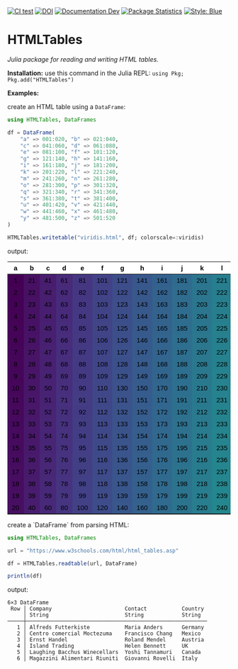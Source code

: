 <div>
<a href="https://github.com/cecoeco/HTMLTables.jl/actions/workflows/CI.yml"><img alt="CI test" src="https://github.com/cecoeco/HTMLTables.jl/actions/workflows/CI.yml/badge.svg"></a>
<a href="https://zenodo.org/doi/10.5281/zenodo.11253769"><img src="https://zenodo.org/badge/779591300.svg" alt="DOI"></a>
<a href="https://cecoeco.github.io/HTMLTables.jl/dev/"><img src="https://img.shields.io/badge/docs-dev-blue.svg" alt="Documentation Dev"></a>
<a href="https://juliapkgstats.com/pkg/HTMLTables"><img src="https://img.shields.io/badge/dynamic/json?url=http%3A%2F%2Fjuliapkgstats.com%2Fapi%2Fv1%2Ftotal_downloads%2FHTMLTables&query=total_requests&label=Downloads" alt="Package Statistics"></a>
<a href="https://github.com/JuliaDiff/BlueStyle"><img alt="Style: Blue" src="https://img.shields.io/badge/code%20style-blue-4495d1.svg"></a>

</div>

# HTMLTables

<i>Julia package for reading and writing HTML tables.</i>

**Installation:** use this command in the Julia REPL: `using Pkg; Pkg.add("HTMLTables")`

**Examples:**

create an HTML table using a `DataFrame`:

```julia
using HTMLTables, DataFrames

df = DataFrame(
    "a" => 001:020, "b" => 021:040,
    "c" => 041:060, "d" => 061:080,
    "e" => 081:100, "f" => 101:120,
    "g" => 121:140, "h" => 141:160,
    "i" => 161:180, "j" => 181:200,
    "k" => 201:220, "l" => 221:240,
    "m" => 241:260, "n" => 261:280,
    "o" => 281:300, "p" => 301:320,
    "q" => 321:340, "r" => 341:360,
    "s" => 361:380, "t" => 381:400,
    "u" => 401:420, "v" => 421:440,
    "w" => 441:460, "x" => 461:480,
    "y" => 481:500, "z" => 501:520
)

HTMLTables.writetable("viridis.html", df; colorscale=:viridis)
```

output:

<table style="font-family: Helvetica; font-size: 15px; color: black; border: 0; border-spacing: 0; border-collapse: collapse; border-top: 1px solid black; border-bottom: 1px solid black; cursor: default; background-color: white;">
                <thead style="font-weight: bold; border-bottom: 1px solid black;">
                    <tr>
                        <td style="padding: 5px 10px; text-align: center;">a</td>
                        <td style="padding: 5px 10px; text-align: center;">b</td>
                        <td style="padding: 5px 10px; text-align: center;">c</td>
                        <td style="padding: 5px 10px; text-align: center;">d</td>
                        <td style="padding: 5px 10px; text-align: center;">e</td>
                        <td style="padding: 5px 10px; text-align: center;">f</td>
                        <td style="padding: 5px 10px; text-align: center;">g</td>
                        <td style="padding: 5px 10px; text-align: center;">h</td>
                        <td style="padding: 5px 10px; text-align: center;">i</td>
                        <td style="padding: 5px 10px; text-align: center;">j</td>
                        <td style="padding: 5px 10px; text-align: center;">k</td>
                        <td style="padding: 5px 10px; text-align: center;">l</td>
                        <td style="padding: 5px 10px; text-align: center;">m</td>
                        <td style="padding: 5px 10px; text-align: center;">n</td>
                        <td style="padding: 5px 10px; text-align: center;">o</td>
                        <td style="padding: 5px 10px; text-align: center;">p</td>
                        <td style="padding: 5px 10px; text-align: center;">q</td>
                        <td style="padding: 5px 10px; text-align: center;">r</td>
                        <td style="padding: 5px 10px; text-align: center;">s</td>
                        <td style="padding: 5px 10px; text-align: center;">t</td>
                        <td style="padding: 5px 10px; text-align: center;">u</td>
                        <td style="padding: 5px 10px; text-align: center;">v</td>
                        <td style="padding: 5px 10px; text-align: center;">w</td>
                        <td style="padding: 5px 10px; text-align: center;">x</td>
                        <td style="padding: 5px 10px; text-align: center;">y</td>
                        <td style="padding: 5px 10px; text-align: center;">z</td>
                    </tr>
                </thead>
                <tbody>
                    <tr>
                        <td title="1" style="padding: 5px 10px; text-align: center; background-color: rgb(68.08602,1.24287,84.000825);">1</td>
                        <td title="21"
                            style="padding: 5px 10px; text-align: center; background-color: rgb(71.0541182947977,15.58957239884393,98.3421296531792);">
                            21</td>
                        <td title="41"
                            style="padding: 5px 10px; text-align: center; background-color: rgb(72.20586043352601,29.04497167630058,110.80595332369943);">
                            41</td>
                        <td title="61"
                            style="padding: 5px 10px; text-align: center; background-color: rgb(71.54634494219653,41.59876760115607,121.02955040462427);">
                            61</td>
                        <td title="81"
                            style="padding: 5px 10px; text-align: center; background-color: rgb(69.21981632947977,53.744591531791905,128.83519179190753);">
                            81</td>
                        <td title="101"
                            style="padding: 5px 10px; text-align: center; background-color: rgb(65.56025679190752,65.46818263005781,134.332859132948);">
                            101</td>
                        <td title="121"
                            style="padding: 5px 10px; text-align: center; background-color: rgb(61.052741184971104,76.6729356936416,137.9035091618497);">
                            121</td>
                        <td title="141"
                            style="padding: 5px 10px; text-align: center; background-color: rgb(56.21990158959538,87.31717222543352,140.0642656647399);">
                            141</td>
                        <td title="161"
                            style="padding: 5px 10px; text-align: center; background-color: rgb(51.496078179190754,97.44536393063584,141.30852858381505);">
                            161</td>
                        <td title="181"
                            style="padding: 5px 10px; text-align: center; background-color: rgb(47.13104566473988,107.16249416184972,141.99341141618498);">
                            181</td>
                        <td title="201"
                            style="padding: 5px 10px; text-align: center; background-color: rgb(43.156668728323694,116.59944572254335,142.30117578034682);">
                            201</td>
                        <td title="221"
                            style="padding: 5px 10px; text-align: center; background-color: rgb(39.44360488439307,125.88176852601156,142.24646427745665);">
                            221</td>
                        <td title="241"
                            style="padding: 5px 10px; text-align: center; background-color: rgb(35.86554953757225,135.1077407514451,141.69989609826587);">
                            241</td>
                        <td title="261"
                            style="padding: 5px 10px; text-align: center; background-color: rgb(32.60513722543353,144.3330673699422,140.43542774566473);">
                            261</td>
                        <td title="281"
                            style="padding: 5px 10px; text-align: center; background-color: rgb(30.571802601156072,153.56366939306358,138.1802549132948);">
                            281</td>
                        <td title="301"
                            style="padding: 5px 10px; text-align: center; background-color: rgb(31.61409815028902,162.7577223988439,134.66217468208092);">
                            301</td>
                        <td title="321"
                            style="padding: 5px 10px; text-align: center; background-color: rgb(37.59011895953757,171.83360575144508,129.643761416185);">
                            321</td>
                        <td title="341"
                            style="padding: 5px 10px; text-align: center; background-color: rgb(48.80066037572252,180.67924326589596,122.94178656069366);">
                            341</td>
                        <td title="361"
                            style="padding: 5px 10px; text-align: center; background-color: rgb(64.2778617919075,189.16162664739883,114.42818705202313);">
                            361</td>
                        <td title="381"
                            style="padding: 5px 10px; text-align: center; background-color: rgb(82.9875699710983,197.1344183236994,104.03238242774565);">
                            381</td>
                        <td title="401"
                            style="padding: 5px 10px; text-align: center; background-color: rgb(104.22878401734103,204.44521378612717,91.7343485549133);">
                            401</td>
                        <td title="421"
                            style="padding: 5px 10px; text-align: center; background-color: rgb(127.51926060693646,210.94612335260118,77.57644049132946);">
                            421</td>
                        <td title="441"
                            style="padding: 5px 10px; text-align: center; background-color: rgb(152.42033783236994,216.51792494219652,61.73678679190752);">
                            441</td>
                        <td title="461"
                            style="padding: 5px 10px; text-align: center; background-color: rgb(178.38172864161845,221.11965199421965,44.85281228323703);">
                            461</td>
                        <td title="481"
                            style="padding: 5px 10px; text-align: center; background-color: rgb(204.63627658959533,224.86527034682084,29.524084248554917);">
                            481</td>
                        <td title="501"
                            style="padding: 5px 10px; text-align: center; background-color: rgb(230.2551611271676,228.0821012427746,24.86884552023122);">
                            501</td>
                    </tr>
                    <tr>
                        <td title="2"
                            style="padding: 5px 10px; text-align: center; background-color: rgb(68.27470526011562,1.8356123410404626,84.75406257225433);">
                            2</td>
                        <td title="22"
                            style="padding: 5px 10px; text-align: center; background-color: rgb(71.15453375722544,16.308340751445083,99.01265436416185);">
                            22</td>
                        <td title="42"
                            style="padding: 5px 10px; text-align: center; background-color: rgb(72.21641419075144,29.686222976878614,111.3740063583815);">
                            42</td>
                        <td title="62"
                            style="padding: 5px 10px; text-align: center; background-color: rgb(71.46954277456648,42.215440144508676,121.48046557803468);">
                            62</td>
                        <td title="82"
                            style="padding: 5px 10px; text-align: center; background-color: rgb(69.06533497109827,54.34171898843931,129.16319843930634);">
                            82</td>
                        <td title="102"
                            style="padding: 5px 10px; text-align: center; background-color: rgb(65.3501471098266,66.04112930635839,134.55198962427744);">
                            102</td>
                        <td title="122"
                            style="padding: 5px 10px; text-align: center; background-color: rgb(60.81421005780347,77.21780436416185,138.03904387283237);">
                            122</td>
                        <td title="142"
                            style="padding: 5px 10px; text-align: center; background-color: rgb(55.97819696531793,87.83513471098266,140.1445346531792);">
                            142</td>
                        <td title="162"
                            style="padding: 5px 10px; text-align: center; background-color: rgb(51.267948988439315,97.94030566473988,141.35420306358378);">
                            162</td>
                        <td title="182"
                            style="padding: 5px 10px; text-align: center; background-color: rgb(46.923316473988436,107.6402211849711,142.0173416184971);">
                            182</td>
                        <td title="202"
                            style="padding: 5px 10px; text-align: center; background-color: rgb(42.96622942196532,117.06627260115607,142.30769080924856);">
                            202</td>
                        <td title="222"
                            style="padding: 5px 10px; text-align: center; background-color: rgb(39.261810520231215,126.34370913294798,142.23193075144508);">
                            222</td>
                        <td title="242"
                            style="padding: 5px 10px; text-align: center; background-color: rgb(35.69131673410404,135.568783699422,141.65526520231214);">
                            242</td>
                        <td title="262"
                            style="padding: 5px 10px; text-align: center; background-color: rgb(32.462456618497114,144.7946321098266,140.34857002890175);">
                            262</td>
                        <td title="282"
                            style="padding: 5px 10px; text-align: center; background-color: rgb(30.529525664739882,154.0248258381503,138.03783520231215);">
                            282</td>
                        <td title="302"
                            style="padding: 5px 10px; text-align: center; background-color: rgb(31.781484277456638,163.21527789017338,134.44980979768786);">
                            302</td>
                        <td title="322"
                            style="padding: 5px 10px; text-align: center; background-color: rgb(38.03263976878612,172.28226572254334,129.34970809248554);">
                            322</td>
                        <td title="342"
                            style="padding: 5px 10px; text-align: center; background-color: rgb(49.48736947976879,181.1128685549133,122.55802630057804);">
                            342</td>
                        <td title="362"
                            style="padding: 5px 10px; text-align: center; background-color: rgb(65.14562973988437,189.5733189884393,113.95234231213874);">
                            362</td>
                        <td title="382"
                            style="padding: 5px 10px; text-align: center; background-color: rgb(83.99336514450867,197.51715121387284,103.46311924855492);">
                            382</td>
                        <td title="402"
                            style="padding: 5px 10px; text-align: center; background-color: rgb(105.34584910404627,204.7915686416185,91.071998583815);">
                            402</td>
                        <td title="422"
                            style="padding: 5px 10px; text-align: center; background-color: rgb(128.72905135838147,211.24806988439303,76.82282705202316);">
                            422</td>
                        <td title="442"
                            style="padding: 5px 10px; text-align: center; background-color: rgb(153.69903754335255,216.77050760115608,60.907749364161866);">
                            442</td>
                        <td title="462"
                            style="padding: 5px 10px; text-align: center; background-color: rgb(179.69513341040462,221.3243742485549,44.011621820809246);">
                            462</td>
                        <td title="482"
                            style="padding: 5px 10px; text-align: center; background-color: rgb(205.93968624277454,225.0349013583815,28.92808291907516);">
                            482</td>
                        <td title="502"
                            style="padding: 5px 10px; text-align: center; background-color: rgb(231.50453583815028,228.23721494219652,25.125030606936416);">
                            502</td>
                    </tr>
                    <tr>
                        <td title="3"
                            style="padding: 5px 10px; text-align: center; background-color: rgb(68.46339052023123,2.428354682080925,85.50730014450866);">
                            3</td>
                        <td title="23"
                            style="padding: 5px 10px; text-align: center; background-color: rgb(71.25163274566474,17.021360549132947,99.6798183815029);">
                            23</td>
                        <td title="43"
                            style="padding: 5px 10px; text-align: center; background-color: rgb(72.22042343930636,30.324821098265897,111.93392297687862);">
                            43</td>
                        <td title="63"
                            style="padding: 5px 10px; text-align: center; background-color: rgb(71.3847221098266,42.83022598265896,121.91958884393064);">
                            63</td>
                        <td title="83"
                            style="padding: 5px 10px; text-align: center; background-color: rgb(68.90687384393064,54.93759355491329,129.48435104046243);">
                            83</td>
                        <td title="103"
                            style="padding: 5px 10px; text-align: center; background-color: rgb(65.13906459537573,66.61342742774568,134.76882069364163);">
                            103</td>
                        <td title="123"
                            style="padding: 5px 10px; text-align: center; background-color: rgb(60.57553447976879,77.76243572254333,138.17398014450868);">
                            123</td>
                        <td title="143"
                            style="padding: 5px 10px; text-align: center; background-color: rgb(55.73676502890173,88.35195190751446,140.22284028901737);">
                            143</td>
                        <td title="163"
                            style="padding: 5px 10px; text-align: center; background-color: rgb(51.041301156069366,98.43356852601157,141.39780364161848);">
                            163</td>
                        <td title="183"
                            style="padding: 5px 10px; text-align: center; background-color: rgb(46.7173089017341,108.11665699421965,142.0396578034682);">
                            183</td>
                        <td title="203"
                            style="padding: 5px 10px; text-align: center; background-color: rgb(42.77648731213872,117.53271919075144,142.31325511560692);">
                            203</td>
                        <td title="223"
                            style="padding: 5px 10px; text-align: center; background-color: rgb(39.08011196531792,126.80561141618497,142.2169948265896);">
                            223</td>
                        <td title="243"
                            style="padding: 5px 10px; text-align: center; background-color: rgb(35.51729028901734,136.029847283237,141.610035867052);">
                            243</td>
                        <td title="263"
                            style="padding: 5px 10px; text-align: center; background-color: rgb(32.322759364161854,145.256196849711,140.25898838150292);">
                            263</td>
                        <td title="283"
                            style="padding: 5px 10px; text-align: center; background-color: rgb(30.501210346820805,154.48576413294796,137.88974358381503);">
                            283</td>
                        <td title="303"
                            style="padding: 5px 10px; text-align: center; background-color: rgb(31.969299884393063,163.67224968208092,134.23141335260115);">
                            303</td>
                        <td title="323"
                            style="padding: 5px 10px; text-align: center; background-color: rgb(38.48651618497109,172.73044812138724,129.05194031791908);">
                            323</td>
                        <td title="343"
                            style="padding: 5px 10px; text-align: center; background-color: rgb(50.17555552023121,181.54635234104046,122.17361158959538);">
                            343</td>
                        <td title="363"
                            style="padding: 5px 10px; text-align: center; background-color: rgb(66.01739072254337,189.98439225433526,113.47411413294796);">
                            363</td>
                        <td title="383"
                            style="padding: 5px 10px; text-align: center; background-color: rgb(85.00682800578033,197.8977792485549,102.8879173699422);">
                            383</td>
                        <td title="403"
                            style="padding: 5px 10px; text-align: center; background-color: rgb(106.47282381502886,205.13398352601152,90.40057473988442);">
                            403</td>
                        <td title="423"
                            style="padding: 5px 10px; text-align: center; background-color: rgb(129.9444948554913,211.54671173410406,76.06329997109827);">
                            423</td>
                        <td title="443"
                            style="padding: 5px 10px; text-align: center; background-color: rgb(154.97953257225427,217.021380433526,60.07687387283241);">
                            443</td>
                        <td title="463"
                            style="padding: 5px 10px; text-align: center; background-color: rgb(181.00853817919077,221.52909650289018,43.170431358381514);">
                            463</td>
                        <td title="483"
                            style="padding: 5px 10px; text-align: center; background-color: rgb(207.24194028901738,225.20366566473987,28.349498236994208);">
                            483</td>
                        <td title="503"
                            style="padding: 5px 10px; text-align: center; background-color: rgb(232.74878106936413,228.39207216763003,25.44977973988439);">
                            503</td>
                    </tr>
                    <tr>
                        <td title="4"
                            style="padding: 5px 10px; text-align: center; background-color: rgb(68.64337335260116,3.0560276011560696,86.25328569364162);">
                            4</td>
                        <td title="24"
                            style="padding: 5px 10px; text-align: center; background-color: rgb(71.3430598265896,17.725949132947974,100.34092725433526);">
                            24</td>
                        <td title="44"
                            style="padding: 5px 10px; text-align: center; background-color: rgb(72.22203303468208,30.962576098265895,112.4908238150289);">
                            44</td>
                        <td title="64"
                            style="padding: 5px 10px; text-align: center; background-color: rgb(71.29940028901734,43.444893901734105,122.35797511560692);">
                            64</td>
                        <td title="84"
                            style="padding: 5px 10px; text-align: center; background-color: rgb(68.74562687861271,55.532591098265904,129.80070580924854);">
                            84</td>
                        <td title="104"
                            style="padding: 5px 10px; text-align: center; background-color: rgb(64.92482037572256,67.18361774566473,134.97817864161848);">
                            104</td>
                        <td title="124"
                            style="padding: 5px 10px; text-align: center; background-color: rgb(60.335753410404635,78.30463499999999,138.3029467630058);">
                            124</td>
                        <td title="144"
                            style="padding: 5px 10px; text-align: center; background-color: rgb(55.495797398843926,88.86730985549133,140.29875806358382);">
                            144</td>
                        <td title="164"
                            style="padding: 5px 10px; text-align: center; background-color: rgb(50.81498497109827,98.92647763005779,141.44093991329478);">
                            164</td>
                        <td title="184"
                            style="padding: 5px 10px; text-align: center; background-color: rgb(46.51158433526012,108.59288054913293,142.06170867052023);">
                            184</td>
                        <td title="204"
                            style="padding: 5px 10px; text-align: center; background-color: rgb(42.58742618497109,117.99879433526013,142.31789080924855);">
                            204</td>
                        <td title="224"
                            style="padding: 5px 10px; text-align: center; background-color: rgb(38.898944046242775,127.2673014450867,142.19983023121387);">
                            224</td>
                        <td title="244"
                            style="padding: 5px 10px; text-align: center; background-color: rgb(35.344466618497115,136.490910867052,141.56169936416185);">
                            244</td>
                        <td title="264"
                            style="padding: 5px 10px; text-align: center; background-color: rgb(32.186198757225434,145.71781760115604,140.1671662716763);">
                            264</td>
                        <td title="284"
                            style="padding: 5px 10px; text-align: center; background-color: rgb(30.474510520231213,154.9466788439306,137.74101520231213);">
                            284</td>
                        <td title="304"
                            style="padding: 5px 10px; text-align: center; background-color: rgb(32.16299670520231,164.12905343930638,134.01128054913292);">
                            304</td>
                        <td title="324"
                            style="padding: 5px 10px; text-align: center; background-color: rgb(38.95584884393064,173.1779804913295,128.74911676300576);">
                            324</td>
                        <td title="344"
                            style="padding: 5px 10px; text-align: center; background-color: rgb(50.883187890173446,181.97797300578037,121.78057994219652);">
                            344</td>
                        <td title="364"
                            style="padding: 5px 10px; text-align: center; background-color: rgb(66.90048078034683,190.39348742774567,112.9889626300578);">
                            364</td>
                        <td title="384"
                            style="padding: 5px 10px; text-align: center; background-color: rgb(86.02486023121385,198.2771735549133,102.30919708092486);">
                            384</td>
                        <td title="404"
                            style="padding: 5px 10px; text-align: center; background-color: rgb(107.59991644508672,205.47634829479767,89.7290403468208);">
                            404</td>
                        <td title="424"
                            style="padding: 5px 10px; text-align: center; background-color: rgb(131.16242939306355,211.84389728323697,75.30116687861275);">
                            424</td>
                        <td title="444"
                            style="padding: 5px 10px; text-align: center; background-color: rgb(156.2634944219653,217.2689515317919,59.24244901734103);">
                            444</td>
                        <td title="464"
                            style="padding: 5px 10px; text-align: center; background-color: rgb(182.32318109826596,221.72948523121389,42.33666979768783);">
                            464</td>
                        <td title="484"
                            style="padding: 5px 10px; text-align: center; background-color: rgb(208.54180647398843,225.3708380635838,27.809756098265893);">
                            484</td>
                        <td title="504"
                            style="padding: 5px 10px; text-align: center; background-color: rgb(233.99065612716765,228.54703552023122,25.80148517341042);">
                            504</td>
                    </tr>
                    <tr>
                        <td title="5"
                            style="padding: 5px 10px; text-align: center; background-color: rgb(68.82303780346821,3.684978468208093,86.99900592485548);">
                            5</td>
                        <td title="25"
                            style="padding: 5px 10px; text-align: center; background-color: rgb(71.43088742774566,18.425187138728322,100.99819343930636);">
                            25</td>
                        <td title="45"
                            style="padding: 5px 10px; text-align: center; background-color: rgb(72.21677089595376,31.59791670520231,113.0390885549133);">
                            45</td>
                        <td title="65"
                            style="padding: 5px 10px; text-align: center; background-color: rgb(71.20647416184971,44.05785936416186,122.78512517341042);">
                            65</td>
                        <td title="85"
                            style="padding: 5px 10px; text-align: center; background-color: rgb(68.58070820809247,56.126341647398846,130.11054849710982);">
                            85</td>
                        <td title="105"
                            style="padding: 5px 10px; text-align: center; background-color: rgb(64.70979936416185,67.75325679190752,135.18565725433527);">
                            105</td>
                        <td title="125"
                            style="padding: 5px 10px; text-align: center; background-color: rgb(60.09582494219653,78.84651,138.43111742774568);">
                            125</td>
                        <td title="145"
                            style="padding: 5px 10px; text-align: center; background-color: rgb(55.25524248554915,89.38137069364161,140.37255329479768);">
                            145</td>
                        <td title="165"
                            style="padding: 5px 10px; text-align: center; background-color: rgb(50.590216473988434,99.41773586705202,141.48190942196533);">
                            165</td>
                        <td title="185"
                            style="padding: 5px 10px; text-align: center; background-color: rgb(46.307407456647404,109.06807231213874,142.08231502890172);">
                            185</td>
                        <td title="205"
                            style="padding: 5px 10px; text-align: center; background-color: rgb(42.39889569364161,118.46457468208092,142.32164210982663);">
                            205</td>
                        <td title="225"
                            style="padding: 5px 10px; text-align: center; background-color: rgb(38.7178350867052,127.72897673410404,142.18237083815032);">
                            225</td>
                        <td title="245"
                            style="padding: 5px 10px; text-align: center; background-color: rgb(35.1719436416185,136.95197445086706,141.51258606936418);">
                            245</td>
                        <td title="265"
                            style="padding: 5px 10px; text-align: center; background-color: rgb(32.05351768786127,146.1795076300578,140.0725730635838);">
                            265</td>
                        <td title="285"
                            style="padding: 5px 10px; text-align: center; background-color: rgb(30.46335979768786,155.40736656069365,137.5861579768786);">
                            285</td>
                        <td title="305"
                            style="padding: 5px 10px; text-align: center; background-color: rgb(32.37665869942197,164.5854857514451,133.7852974855491);">
                            305</td>
                        <td title="325"
                            style="padding: 5px 10px; text-align: center; background-color: rgb(39.435444884393064,173.62502644508672,128.44293693641617);">
                            325</td>
                        <td title="345"
                            style="padding: 5px 10px; text-align: center; background-color: rgb(51.59154104046245,182.40952291907516,121.38722106936414);">
                            345</td>
                        <td title="365"
                            style="padding: 5px 10px; text-align: center; background-color: rgb(67.78802817919075,190.80180433526013,112.50108719653178);">
                            365</td>
                        <td title="385"
                            style="padding: 5px 10px; text-align: center; background-color: rgb(87.05085199421961,198.65441878612714,101.7243479479769);">
                            385</td>
                        <td title="405"
                            style="padding: 5px 10px; text-align: center; background-color: rgb(108.73691427745665,205.81450335260115,89.0482198265896);">
                            405</td>
                        <td title="425"
                            style="padding: 5px 10px; text-align: center; background-color: rgb(132.38556416184974,212.13786364161848,74.53333829479767);">
                            425</td>
                        <td title="445"
                            style="padding: 5px 10px; text-align: center; background-color: rgb(157.54891257225432,217.51498968208094,58.40652953757226);">
                            445</td>
                        <td title="465"
                            style="padding: 5px 10px; text-align: center; background-color: rgb(183.63783875722547,221.9298223699422,41.50299667630056);">
                            465</td>
                        <td title="485"
                            style="padding: 5px 10px; text-align: center; background-color: rgb(209.84030184971107,225.53709658959536,27.292312456647373);">
                            485</td>
                        <td title="505"
                            style="padding: 5px 10px; text-align: center; background-color: rgb(235.22650699421962,228.70226861271672,26.22170453757224);">
                            505</td>
                    </tr>
                    <tr>
                        <td title="6"
                            style="padding: 5px 10px; text-align: center; background-color: rgb(68.99420176300578,4.348513526011561,87.73750656069365);">
                            6</td>
                        <td title="26"
                            style="padding: 5px 10px; text-align: center; background-color: rgb(71.5133703468208,19.117852630057804,101.64968158959537);">
                            26</td>
                        <td title="46"
                            style="padding: 5px 10px; text-align: center; background-color: rgb(72.20946433526011,32.232585173410406,113.58469274566474);">
                            46</td>
                        <td title="66"
                            style="padding: 5px 10px; text-align: center; background-color: rgb(71.11275797687863,44.670647947976875,123.21110783236995);">
                            66</td>
                        <td title="86"
                            style="padding: 5px 10px; text-align: center; background-color: rgb(68.41282092485548,56.7190839884393,130.41512609826592);">
                            86</td>
                        <td title="106"
                            style="padding: 5px 10px; text-align: center; background-color: rgb(64.4916711849711,68.32069075144508,135.38561852601157);">
                            106</td>
                        <td title="126"
                            style="padding: 5px 10px; text-align: center; background-color: rgb(59.8550474566474,79.3858379479769,138.55366335260115);">
                            126</td>
                        <td title="146"
                            style="padding: 5px 10px; text-align: center; background-color: rgb(55.01518283236994,89.89425528901734,140.44436748554915);">
                            146</td>
                        <td title="166"
                            style="padding: 5px 10px; text-align: center; background-color: rgb(50.3657663583815,99.90871109826591,141.52252517341043);">
                            166</td>
                        <td title="186"
                            style="padding: 5px 10px; text-align: center; background-color: rgb(46.10356222543352,109.54304297687862,142.102611849711);">
                            186</td>
                        <td title="206"
                            style="padding: 5px 10px; text-align: center; background-color: rgb(42.210962167630065,118.93002338150289,142.3243984682081);">
                            206</td>
                        <td title="226"
                            style="padding: 5px 10px; text-align: center; background-color: rgb(38.53716832369942,128.19054147398845,142.16270046242775);">
                            226</td>
                        <td title="246"
                            style="padding: 5px 10px; text-align: center; background-color: rgb(35.00085780346821,137.41313384393064,141.46050268786126);">
                            246</td>
                        <td title="266"
                            style="padding: 5px 10px; text-align: center; background-color: rgb(31.92393199421965,146.64114606936417,139.9757099132948);">
                            266</td>
                        <td title="286"
                            style="padding: 5px 10px; text-align: center; background-color: rgb(30.453307196531792,155.86804690751444,137.43090277456648);">
                            286</td>
                        <td title="306"
                            style="padding: 5px 10px; text-align: center; background-color: rgb(32.59729265895954,165.04178835260115,133.55727147398844);">
                            306</td>
                        <td title="326"
                            style="padding: 5px 10px; text-align: center; background-color: rgb(39.93121352601159,174.0713059248555,128.13146843930633);">
                            326</td>
                        <td title="346"
                            style="padding: 5px 10px; text-align: center; background-color: rgb(52.31959552023118,182.83913895953756,120.9849180346821);">
                            346</td>
                        <td title="366"
                            style="padding: 5px 10px; text-align: center; background-color: rgb(68.68617650289015,191.20824043352604,112.00654343930637);">
                            366</td>
                        <td title="386"
                            style="padding: 5px 10px; text-align: center; background-color: rgb(88.08084710982659,199.03046713872834,101.13632089595374);">
                            386</td>
                        <td title="406"
                            style="padding: 5px 10px; text-align: center; background-color: rgb(109.87391210982656,206.15265841040463,88.3673993063584);">
                            406</td>
                        <td title="426"
                            style="padding: 5px 10px; text-align: center; background-color: rgb(133.61139190751445,212.43016291907514,73.76256026011559);">
                            426</td>
                        <td title="446"
                            style="padding: 5px 10px; text-align: center; background-color: rgb(158.83763540462434,217.7575492196532,57.56721841040459);">
                            446</td>
                        <td title="466"
                            style="padding: 5px 10px; text-align: center; background-color: rgb(184.9530933815029,222.12621953757227,40.67887499999999);">
                            466</td>
                        <td title="486"
                            style="padding: 5px 10px; text-align: center; background-color: rgb(211.13624132947976,225.70200199421964,26.816890751445097);">
                            486</td>
                        <td title="506"
                            style="padding: 5px 10px; text-align: center; background-color: rgb(236.4603149132948,228.8575326589595,26.663777254335265);">
                            506</td>
                    </tr>
                    <tr>
                        <td title="7"
                            style="padding: 5px 10px; text-align: center; background-color: rgb(69.16472011560694,5.0146752312138725,88.47545887283236);">
                            7</td>
                        <td title="27"
                            style="padding: 5px 10px; text-align: center; background-color: rgb(71.59192656069364,19.805689335260116,102.29692465317919);">
                            27</td>
                        <td title="47"
                            style="padding: 5px 10px; text-align: center; background-color: rgb(72.1950560982659,32.86491884393064,114.12105502890174);">
                            47</td>
                        <td title="67"
                            style="padding: 5px 10px; text-align: center; background-color: rgb(71.01184283236994,45.28190947976878,123.62618297687862);">
                            67</td>
                        <td title="87"
                            style="padding: 5px 10px; text-align: center; background-color: rgb(68.24182057803468,57.310658930635846,130.71386670520232);">
                            87</td>
                        <td title="107"
                            style="padding: 5px 10px; text-align: center; background-color: rgb(64.27296520231214,68.88767072254336,135.58409401734104);">
                            107</td>
                        <td title="127"
                            style="padding: 5px 10px; text-align: center; background-color: rgb(59.61411667630058,79.92470601156067,138.67519369942195);">
                            127</td>
                        <td title="147"
                            style="padding: 5px 10px; text-align: center; background-color: rgb(54.775630231213874,90.40593563583815,140.5141534682081);">
                            147</td>
                        <td title="167"
                            style="padding: 5px 10px; text-align: center; background-color: rgb(50.14325306358382,100.39796471098266,141.56098890173413);">
                            167</td>
                        <td title="187"
                            style="padding: 5px 10px; text-align: center; background-color: rgb(45.901395867052024,110.01702606936416,142.12152606936417);">
                            187</td>
                        <td title="207"
                            style="padding: 5px 10px; text-align: center; background-color: rgb(42.02346494219653,119.39519939306358,142.32633676300577);">
                            207</td>
                        <td title="227"
                            style="padding: 5px 10px; text-align: center; background-color: rgb(38.35655315028902,128.65208557803467,142.14279277456646);">
                            227</td>
                        <td title="247"
                            style="padding: 5px 10px; text-align: center; background-color: rgb(34.83021416184971,137.87432271676303,141.40750543352598);">
                            247</td>
                        <td title="267"
                            style="padding: 5px 10px; text-align: center; background-color: rgb(31.798768265895955,147.10271080924855,139.8756039884393);">
                            267</td>
                        <td title="287"
                            style="padding: 5px 10px; text-align: center; background-color: rgb(30.460824537572257,156.3286093352601,137.2692799421965);">
                            287</td>
                        <td title="307"
                            style="padding: 5px 10px; text-align: center; background-color: rgb(32.83729482658959,165.4974718786127,133.32367378612716);">
                            307</td>
                        <td title="327"
                            style="padding: 5px 10px; text-align: center; background-color: rgb(40.43617985549131,174.5170989884393,127.8168603468208);">
                            327</td>
                        <td title="347"
                            style="padding: 5px 10px; text-align: center; background-color: rgb(53.04765,183.268755,120.58261499999999);">
                            347</td>
                        <td title="367"
                            style="padding: 5px 10px; text-align: center; background-color: rgb(69.58925973988435,191.61380098265894,111.50889546242777);">
                            367</td>
                        <td title="387"
                            style="padding: 5px 10px; text-align: center; background-color: rgb(89.11899190751446,199.40407898843932,100.54182450867052);">
                            387</td>
                        <td title="407"
                            style="padding: 5px 10px; text-align: center; background-color: rgb(111.0205748843931,206.48665387283236,87.67740320809247);">
                            407</td>
                        <td title="427"
                            style="padding: 5px 10px; text-align: center; background-color: rgb(134.84198505780347,212.71941546242772,72.98654809248555);">
                            427</td>
                        <td title="447"
                            style="padding: 5px 10px; text-align: center; background-color: rgb(160.1276126011561,217.99878658959537,56.72675462427743);">
                            447</td>
                        <td title="467"
                            style="padding: 5px 10px; text-align: center; background-color: rgb(186.26837748554914,222.32242213872834,39.855225000000004);">
                            467</td>
                        <td title="487"
                            style="padding: 5px 10px; text-align: center; background-color: rgb(212.43047687861267,225.86600531791905,26.369483670520246);">
                            487</td>
                        <td title="507"
                            style="padding: 5px 10px; text-align: center; background-color: rgb(237.6878967052023,229.01289104046242,27.172450664739884);">
                            507</td>
                    </tr>
                    <tr>
                        <td title="8"
                            style="padding: 5px 10px; text-align: center; background-color: rgb(69.32717280346822,5.714891965317919,89.20601765895954);">
                            8</td>
                        <td title="28"
                            style="padding: 5px 10px; text-align: center; background-color: rgb(71.66539751445086,20.488305173410406,102.93867563583815);">
                            28</td>
                        <td title="48"
                            style="padding: 5px 10px; text-align: center; background-color: rgb(72.17892624277457,33.49673367052023,114.655176849711);">
                            48</td>
                        <td title="68"
                            style="padding: 5px 10px; text-align: center; background-color: rgb(70.90985757225432,45.89294401734105,124.03963673410405);">
                            68</td>
                        <td title="88"
                            style="padding: 5px 10px; text-align: center; background-color: rgb(68.06791942196531,57.90114606936416,131.00716829479768);">
                            88</td>
                        <td title="108"
                            style="padding: 5px 10px; text-align: center; background-color: rgb(64.05132893063583,69.45234832369943,135.7750344797688);">
                            108</td>
                        <td title="128"
                            style="padding: 5px 10px; text-align: center; background-color: rgb(59.37257566473988,80.46123485549134,138.79163878612718);">
                            128</td>
                        <td title="148"
                            style="padding: 5px 10px; text-align: center; background-color: rgb(54.53659499999999,90.91646627167633,140.58215739884392);">
                            148</td>
                        <td title="168"
                            style="padding: 5px 10px; text-align: center; background-color: rgb(49.920952023121394,100.8870193352601,141.59921384393064);">
                            168</td>
                        <td title="188"
                            style="padding: 5px 10px; text-align: center; background-color: rgb(45.69968054913295,110.49074384393063,142.14006884393064);">
                            188</td>
                        <td title="208"
                            style="padding: 5px 10px; text-align: center; background-color: rgb(41.836533728323694,119.86002164739887,142.32721378612715);">
                            208</td>
                        <td title="228"
                            style="padding: 5px 10px; text-align: center; background-color: rgb(38.176512832369944,129.1133997398844,142.1202407514451);">
                            228</td>
                        <td title="248"
                            style="padding: 5px 10px; text-align: center; background-color: rgb(34.661398265895954,138.33542020231215,141.3516751734104);">
                            248</td>
                        <td title="268"
                            style="padding: 5px 10px; text-align: center; background-color: rgb(31.67676476878613,147.564322716763,139.77346985549133);">
                            268</td>
                        <td title="288"
                            style="padding: 5px 10px; text-align: center; background-color: rgb(30.468801763005782,156.78916291907515,137.10749497109825);">
                            288</td>
                        <td title="308"
                            style="padding: 5px 10px; text-align: center; background-color: rgb(33.085367080924854,165.95289745664738,133.087754566474);">
                            308</td>
                        <td title="328"
                            style="padding: 5px 10px; text-align: center; background-color: rgb(40.95800861271674,174.9620002890173,127.49649632947978);">
                            328</td>
                        <td title="348"
                            style="padding: 5px 10px; text-align: center; background-color: rgb(53.795625433526,183.69636641618496,120.17104057803468);">
                            348</td>
                        <td title="368"
                            style="padding: 5px 10px; text-align: center; background-color: rgb(70.50207130057804,192.01757800578034,111.00500514450867);">
                            368</td>
                        <td title="388"
                            style="padding: 5px 10px; text-align: center; background-color: rgb(90.16063742774566,199.7766221965318,99.94449069364161);">
                            388</td>
                        <td title="408"
                            style="padding: 5px 10px; text-align: center; background-color: rgb(112.16747054913297,206.82054910404625,86.9871860115607);">
                            408</td>
                        <td title="428"
                            style="padding: 5px 10px; text-align: center; background-color: rgb(136.07545543352606,213.00682846820808,72.20737569364158);">
                            428</td>
                        <td title="448"
                            style="padding: 5px 10px; text-align: center; background-color: rgb(161.42097112716755,218.23645985549135,55.88318367052027);">
                            448</td>
                        <td title="468"
                            style="padding: 5px 10px; text-align: center; background-color: rgb(187.58377656069365,222.5148306936416,39.043761936416196);">
                            468</td>
                        <td title="488"
                            style="padding: 5px 10px; text-align: center; background-color: rgb(213.72195312138726,226.0288766184971,25.966437745664734);">
                            488</td>
                        <td title="508"
                            style="padding: 5px 10px; text-align: center; background-color: rgb(238.91372739884392,229.16838208092486,27.69829014450866);">
                            508</td>
                    </tr>
                    <tr>
                        <td title="9"
                            style="padding: 5px 10px; text-align: center; background-color: rgb(69.48867034682081,6.419141531791908,89.93570089595376);">
                            9</td>
                        <td title="29"
                            style="padding: 5px 10px; text-align: center; background-color: rgb(71.7345570520231,21.16649462427746,103.57577028901733);">
                            29</td>
                        <td title="49"
                            style="padding: 5px 10px; text-align: center; background-color: rgb(72.15537190751445,34.126310982658964,115.17963667630058);">
                            49</td>
                        <td title="69"
                            style="padding: 5px 10px; text-align: center; background-color: rgb(70.80117450867051,46.502304104046246,124.4427298265896);">
                            69</td>
                        <td title="89"
                            style="padding: 5px 10px; text-align: center; background-color: rgb(67.89117789017341,58.49048497109826,131.294970433526);">
                            89</td>
                        <td title="109"
                            style="padding: 5px 10px; text-align: center; background-color: rgb(63.829254884393066,70.01666921965318,135.96482375722545);">
                            109</td>
                        <td title="129"
                            style="padding: 5px 10px; text-align: center; background-color: rgb(59.13089315028902,80.99722127167631,138.90690468208092);">
                            129</td>
                        <td title="149"
                            style="padding: 5px 10px; text-align: center; background-color: rgb(54.298170000000006,91.42564083815027,140.6480594219653);">
                            149</td>
                        <td title="169"
                            style="padding: 5px 10px; text-align: center; background-color: rgb(49.70044335260116,101.37439361271677,141.63542236994218);">
                            169</td>
                        <td title="189"
                            style="padding: 5px 10px; text-align: center; background-color: rgb(45.4992859248555,110.96351826589597,142.1573852601156);">
                            189</td>
                        <td title="209"
                            style="padding: 5px 10px; text-align: center; background-color: rgb(41.65005355491329,120.32459332369942,142.3273390751445);">
                            209</td>
                        <td title="229"
                            style="padding: 5px 10px; text-align: center; background-color: rgb(37.99650199421965,129.5747139017341,142.0975649132948);">
                            229</td>
                        <td title="249"
                            style="padding: 5px 10px; text-align: center; background-color: rgb(34.49326040462427,138.79648378612717,141.29479395953757);">
                            249</td>
                        <td title="269"
                            style="padding: 5px 10px; text-align: center; background-color: rgb(31.559995404624274,148.02601274566473,139.66797650289016);">
                            269</td>
                        <td title="289"
                            style="padding: 5px 10px; text-align: center; background-color: rgb(30.495864190751444,157.24934947976877,136.93898124277456);">
                            289</td>
                        <td title="309"
                            style="padding: 5px 10px; text-align: center; background-color: rgb(33.35200716763005,166.40790294797685,132.84645823699424);">
                            309</td>
                        <td title="329"
                            style="padding: 5px 10px; text-align: center; background-color: rgb(41.487876502890174,175.4064638150289,127.17334647398843);">
                            329</td>
                        <td title="349"
                            style="padding: 5px 10px; text-align: center; background-color: rgb(54.543600867052,184.12397783236992,119.75946615606937);">
                            349</td>
                        <td title="369"
                            style="padding: 5px 10px; text-align: center; background-color: rgb(71.42018921965318,192.42038219653176,110.4977099132948);">
                            369</td>
                        <td title="389"
                            style="padding: 5px 10px; text-align: center; background-color: rgb(91.21068468208095,200.1466006647399,99.3403470520231);">
                            389</td>
                        <td title="409"
                            style="padding: 5px 10px; text-align: center; background-color: rgb(113.32344598265897,207.15031716763005,86.28824280346821);">
                            409</td>
                        <td title="429"
                            style="padding: 5px 10px; text-align: center; background-color: rgb(137.31320037572252,213.2912934971098,71.4235602312139);">
                            429</td>
                        <td title="449"
                            style="padding: 5px 10px; text-align: center; background-color: rgb(162.71527300578035,218.47298341040465,55.03884624277457);">
                            449</td>
                        <td title="469"
                            style="padding: 5px 10px; text-align: center; background-color: rgb(188.89918595375718,222.70689875722542,38.23339257225436);">
                            469</td>
                        <td title="489"
                            style="padding: 5px 10px; text-align: center; background-color: rgb(215.01130239884392,226.19087531791908,25.597586878612717);">
                            489</td>
                        <td title="509"
                            style="padding: 5px 10px; text-align: center; background-color: rgb(240.13304011560697,229.32436690751445,28.288025549132964);">
                            509</td>
                    </tr>
                    <tr>
                        <td title="10"
                            style="padding: 5px 10px; text-align: center; background-color: rgb(69.64220540462428,7.1570702601156055,90.65849765895953);">
                            10</td>
                        <td title="30"
                            style="padding: 5px 10px; text-align: center; background-color: rgb(71.7990263583815,21.84043751445087,104.20754089595376);">
                            30</td>
                        <td title="50"
                            style="padding: 5px 10px; text-align: center; background-color: rgb(72.13041875722543,34.755524219653175,115.70225696531793);">
                            50</td>
                        <td title="70"
                            style="padding: 5px 10px; text-align: center; background-color: rgb(70.69117075144509,47.111334017341036,124.84377997109826);">
                            70</td>
                        <td title="90"
                            style="padding: 5px 10px; text-align: center; background-color: rgb(67.71138815028903,59.0785916184971,131.57687072254336);">
                            90</td>
                        <td title="110"
                            style="padding: 5px 10px; text-align: center; background-color: rgb(63.60423580924856,70.57859046242774,136.146868699422);">
                            110</td>
                        <td title="130"
                            style="padding: 5px 10px; text-align: center; background-color: rgb(58.88862693641619,81.53097017341041,139.017500982659);">
                            130</td>
                        <td title="150"
                            style="padding: 5px 10px; text-align: center; background-color: rgb(54.06032869942196,91.93375413294798,140.71236953757227);">
                            150</td>
                        <td title="170"
                            style="padding: 5px 10px; text-align: center; background-color: rgb(49.48008502890173,101.86164407514453,141.6714717052023);">
                            170</td>
                        <td title="190"
                            style="padding: 5px 10px; text-align: center; background-color: rgb(45.29932465317919,111.43598315028902,142.17429927745664);">
                            190</td>
                        <td title="210"
                            style="padding: 5px 10px; text-align: center; background-color: rgb(41.46424994219653,120.78878913294797,142.32633676300577);">
                            210</td>
                        <td title="230"
                            style="padding: 5px 10px; text-align: center; background-color: rgb(37.81708812138728,130.0360280635838,142.07238182080926);">
                            230</td>
                        <td title="250"
                            style="padding: 5px 10px; text-align: center; background-color: rgb(34.32677488439306,139.25772130057805,141.23495592485548);">
                            250</td>
                        <td title="270"
                            style="padding: 5px 10px; text-align: center; background-color: rgb(31.446431965317924,148.4876600289017,139.56051684971098);">
                            270</td>
                        <td title="290"
                            style="padding: 5px 10px; text-align: center; background-color: rgb(30.522926618497106,157.70953604046244,136.77046751445087);">
                            290</td>
                        <td title="310"
                            style="padding: 5px 10px; text-align: center; background-color: rgb(33.62776829479768,166.86270208092483,132.60252052023122);">
                            310</td>
                        <td title="330"
                            style="padding: 5px 10px; text-align: center; background-color: rgb(42.03501364161849,175.8499869364162,126.84421222543352);">
                            330</td>
                        <td title="350"
                            style="padding: 5px 10px; text-align: center; background-color: rgb(55.31018982658961,184.54941364161851,119.33858497109824);">
                            350</td>
                        <td title="370"
                            style="padding: 5px 10px; text-align: center; background-color: rgb(72.34719823699419,192.82134684971098,109.98451283236993);">
                            370</td>
                        <td title="390"
                            style="padding: 5px 10px; text-align: center; background-color: rgb(92.26371528901736,200.51563872832372,98.73367404624277);">
                            390</td>
                        <td title="410"
                            style="padding: 5px 10px; text-align: center; background-color: rgb(114.47998890173409,207.47982728323703,85.5887542196532);">
                            410</td>
                        <td title="430"
                            style="padding: 5px 10px; text-align: center; background-color: rgb(138.5539375144508,213.5736949421965,70.63649462427749);">
                            430</td>
                        <td title="450"
                            style="padding: 5px 10px; text-align: center; background-color: rgb(164.0126407803468,218.7057704046243,54.19201777456649);">
                            450</td>
                        <td title="470"
                            style="padding: 5px 10px; text-align: center; background-color: rgb(190.214263699422,222.89553979768786,37.43794734104045);">
                            470</td>
                        <td title="490"
                            style="padding: 5px 10px; text-align: center; background-color: rgb(216.29786583815027,226.35194540462427,25.27476867052023);">
                            490</td>
                        <td title="510"
                            style="padding: 5px 10px; text-align: center; background-color: rgb(241.3508493641619,229.480462283237,28.890650982658965);">
                            510</td>
                    </tr>
                    <tr>
                        <td title="11"
                            style="padding: 5px 10px; text-align: center; background-color: rgb(69.79443156069364,7.90053528901734,91.38016239884394);">
                            11</td>
                        <td title="31"
                            style="padding: 5px 10px; text-align: center; background-color: rgb(71.85891450867052,22.51023260115607,104.83411127167629);">
                            31</td>
                        <td title="51"
                            style="padding: 5px 10px; text-align: center; background-color: rgb(72.09771832369943,35.38272104046243,116.21468904624278);">
                            51</td>
                        <td title="71"
                            style="padding: 5px 10px; text-align: center; background-color: rgb(70.57495265895955,47.71886046242775,125.23500745664741);">
                            71</td>
                        <td title="91"
                            style="padding: 5px 10px; text-align: center; background-color: rgb(67.52896586705202,59.66563404624277,131.85389800578037);">
                            91</td>
                        <td title="111"
                            style="padding: 5px 10px; text-align: center; background-color: rgb(63.37895731213873,71.14024049132948,136.32811179190753);">
                            111</td>
                        <td title="131"
                            style="padding: 5px 10px; text-align: center; background-color: rgb(58.64619268786127,82.06407494219653,139.12675300578036);">
                            131</td>
                        <td title="151"
                            style="padding: 5px 10px; text-align: center; background-color: rgb(53.82328187861271,92.44042291907515,140.7745128901734);">
                            151</td>
                        <td title="171"
                            style="padding: 5px 10px; text-align: center; background-color: rgb(49.26170627167631,102.34726430635838,141.70542502890171);">
                            171</td>
                        <td title="191"
                            style="padding: 5px 10px; text-align: center; background-color: rgb(45.10062216763006,111.9077287283237,142.18986459537572);">
                            191</td>
                        <td title="211"
                            style="padding: 5px 10px; text-align: center; background-color: rgb(41.27872049132948,121.25284786127169,142.32455765895952);">
                            211</td>
                        <td title="231"
                            style="padding: 5px 10px; text-align: center; background-color: rgb(37.63768161849711,130.49733927745666,142.04716187861274);">
                            231</td>
                        <td title="251"
                            style="padding: 5px 10px; text-align: center; background-color: rgb(34.16101751445087,139.71903546242777,141.17381488439304);">
                            251</td>
                        <td title="271"
                            style="padding: 5px 10px; text-align: center; background-color: rgb(31.339059277456645,148.9492247687861,139.44926020231213);">
                            271</td>
                        <td title="291"
                            style="padding: 5px 10px; text-align: center; background-color: rgb(30.57054234104046,158.16947497109825,136.59502014450868);">
                            291</td>
                        <td title="311"
                            style="padding: 5px 10px; text-align: center; background-color: rgb(33.92127919075145,167.31686445086706,132.35340910404628);">
                            311</td>
                        <td title="331"
                            style="padding: 5px 10px; text-align: center; background-color: rgb(42.58915517341042,176.29308554913297,126.51253092485548);">
                            331</td>
                        <td title="351"
                            style="padding: 5px 10px; text-align: center; background-color: rgb(56.07745976878613,184.97476985549133,118.91736329479768);">
                            351</td>
                        <td title="371"
                            style="padding: 5px 10px; text-align: center; background-color: rgb(73.27984968208096,193.22114410404626,109.46757034682079);">
                            371</td>
                        <td title="391"
                            style="padding: 5px 10px; text-align: center; background-color: rgb(93.32528913294797,200.88198381502892,98.11975786127167);">
                            391</td>
                        <td title="411"
                            style="padding: 5px 10px; text-align: center; background-color: rgb(115.64504410404622,207.805365,84.880866849711);">
                            411</td>
                        <td title="431"
                            style="padding: 5px 10px; text-align: center; background-color: rgb(139.7986234682081,213.853394566474,69.84506453757226);">
                            431</td>
                        <td title="451"
                            style="padding: 5px 10px; text-align: center; background-color: rgb(165.31076028901737,218.93758014450867,53.34468815028899);">
                            451</td>
                        <td title="471"
                            style="padding: 5px 10px; text-align: center; background-color: rgb(191.5292972254335,223.0837239017341,36.64449199421964);">
                            471</td>
                        <td title="491"
                            style="padding: 5px 10px; text-align: center; background-color: rgb(217.58195297687863,226.51219005780348,24.99286838150288);">
                            491</td>
                        <td title="511"
                            style="padding: 5px 10px; text-align: center; background-color: rgb(242.56164242774568,229.6370735549133,29.553429884393065);">
                            511</td>
                    </tr>
                    <tr>
                        <td title="12"
                            style="padding: 5px 10px; text-align: center; background-color: rgb(69.9392288150289,8.67712083815029,92.09460459537571);">
                            12</td>
                        <td title="32"
                            style="padding: 5px 10px; text-align: center; background-color: rgb(71.91438069364162,23.176666994219655,105.4556700867052);">
                            32</td>
                        <td title="52"
                            style="padding: 5px 10px; text-align: center; background-color: rgb(72.06395661849712,36.00962306358381,116.7256913583815);">
                            52</td>
                        <td title="72"
                            style="padding: 5px 10px; text-align: center; background-color: rgb(70.45718098265895,48.32601104046242,125.62377927745665);">
                            72</td>
                        <td title="92"
                            style="padding: 5px 10px; text-align: center; background-color: rgb(67.3432875433526,60.251360202312135,132.12489815028903);">
                            92</td>
                        <td title="112"
                            style="padding: 5px 10px; text-align: center; background-color: rgb(63.15118187861271,71.6992800867052,136.50163708092487);">
                            112</td>
                        <td title="132"
                            style="padding: 5px 10px; text-align: center; background-color: rgb(58.40357271676301,82.59513676300578,139.23173341040464);">
                            132</td>
                        <td title="152"
                            style="padding: 5px 10px; text-align: center; background-color: rgb(53.58681875722544,92.94616751445086,140.83534291907515);">
                            152</td>
                        <td title="172"
                            style="padding: 5px 10px; text-align: center; background-color: rgb(49.04340268786127,102.83282263005779,141.73929875722544);">
                            172</td>
                        <td title="192"
                            style="padding: 5px 10px; text-align: center; background-color: rgb(44.90241494219653,112.37919130057804,142.20489927745663);">
                            192</td>
                        <td title="212"
                            style="padding: 5px 10px; text-align: center; background-color: rgb(41.09366861271677,121.71666780346821,142.321425433526);">
                            212</td>
                        <td title="232"
                            style="padding: 5px 10px; text-align: center; background-color: rgb(37.458894190751444,130.95840286127165,142.01884656069365);">
                            232</td>
                        <td title="252"
                            style="padding: 5px 10px; text-align: center; background-color: rgb(33.9972411849711,140.18026708092486,141.1097848265896);">
                            252</td>
                        <td title="272"
                            style="padding: 5px 10px; text-align: center; background-color: rgb(31.23482913294798,149.41078950867052,139.3362406647399);">
                            272</td>
                        <td title="292"
                            style="padding: 5px 10px; text-align: center; background-color: rgb(30.61840274566474,158.62941095375723,136.41949023121387);">
                            292</td>
                        <td title="312"
                            style="padding: 5px 10px; text-align: center; background-color: rgb(34.22497976878613,167.7706612716763,132.10132760115607);">
                            312</td>
                        <td title="332"
                            style="padding: 5px 10px; text-align: center; background-color: rgb(43.16109953757226,176.73510520231216,126.17437586705202);">
                            332</td>
                        <td title="352"
                            style="padding: 5px 10px; text-align: center; background-color: rgb(56.86208002890177,185.3982629479769,118.4874082369942);">
                            352</td>
                        <td title="372"
                            style="padding: 5px 10px; text-align: center; background-color: rgb(74.22073482658956,193.6192079479769,108.94506650289019);">
                            372</td>
                        <td title="392"
                            style="padding: 5px 10px; text-align: center; background-color: rgb(94.3894395086705,201.24746072254334,97.50374124277457);">
                            392</td>
                        <td title="412"
                            style="padding: 5px 10px; text-align: center; background-color: rgb(116.810983699422,208.13049,84.17210687861271);">
                            412</td>
                        <td title="432"
                            style="padding: 5px 10px; text-align: center; background-color: rgb(141.04650208092485,214.13090973988437,69.05010572254335);">
                            432</td>
                        <td title="452"
                            style="padding: 5px 10px; text-align: center; background-color: rgb(166.61188673410408,219.16548086705205,52.495353901734084);">
                            452</td>
                        <td title="472"
                            style="padding: 5px 10px; text-align: center; background-color: rgb(192.84358786127174,223.2688303179191,35.86897213872829);">
                            472</td>
                        <td title="492"
                            style="padding: 5px 10px; text-align: center; background-color: rgb(218.8631923699421,226.67169182080926,24.757460635838157);">
                            492</td>
                        <td title="512"
                            style="padding: 5px 10px; text-align: center; background-color: rgb(243.77119734104045,229.79382632947977,30.225459537572245);">
                            512</td>
                    </tr>
                    <tr>
                        <td title="13"
                            style="padding: 5px 10px; text-align: center; background-color: rgb(70.0824341618497,9.460803641618497,92.80749910404624);">
                            13</td>
                        <td title="33"
                            style="padding: 5px 10px; text-align: center; background-color: rgb(71.96487216763006,23.83932060693642,106.07159089595376);">
                            33</td>
                        <td title="53"
                            style="padding: 5px 10px; text-align: center; background-color: rgb(72.02223537572254,36.63431410404624,117.22597040462428);">
                            53</td>
                        <td title="73"
                            style="padding: 5px 10px; text-align: center; background-color: rgb(70.33337332369942,48.93172447976878,126.00306598265894);">
                            73</td>
                        <td title="93"
                            style="padding: 5px 10px; text-align: center; background-color: rgb(67.155390867052,60.83605456647399,132.39135841040462);">
                            93</td>
                        <td title="113"
                            style="padding: 5px 10px; text-align: center; background-color: rgb(62.92325167630058,72.25814280346822,136.67467595375723);">
                            113</td>
                        <td title="133"
                            style="padding: 5px 10px; text-align: center; background-color: rgb(58.16088789017341,83.1254851734104,139.33522213872834);">
                            133</td>
                        <td title="153"
                            style="padding: 5px 10px; text-align: center; background-color: rgb(53.35127540462428,93.45045580924858,140.8941034682081);">
                            153</td>
                        <td title="173"
                            style="padding: 5px 10px; text-align: center; background-color: rgb(48.82715384393063,103.3166888150289,141.77099687861272);">
                            173</td>
                        <td title="193"
                            style="padding: 5px 10px; text-align: center; background-color: rgb(44.705490086705204,112.84988445086704,142.21882257225434);">
                            193</td>
                        <td title="213"
                            style="padding: 5px 10px; text-align: center; background-color: rgb(40.90886436416185,122.18028138728324,142.3175915895954);">
                            213</td>
                        <td title="233"
                            style="padding: 5px 10px; text-align: center; background-color: rgb(37.28010676300578,131.4194664450867,141.99053124277458);">
                            233</td>
                        <td title="253"
                            style="padding: 5px 10px; text-align: center; background-color: rgb(33.83449075144509,140.64145595375723,141.04425867052024);">
                            253</td>
                        <td title="273"
                            style="padding: 5px 10px; text-align: center; background-color: rgb(31.137730144508673,149.8723542485549,139.21922072254335);">
                            273</td>
                        <td title="293"
                            style="padding: 5px 10px; text-align: center; background-color: rgb(30.687156936416184,159.08886936416187,136.23715491329477);">
                            293</td>
                        <td title="313"
                            style="padding: 5px 10px; text-align: center; background-color: rgb(34.545444017341055,168.22400705202313,131.8442846531792);">
                            313</td>
                        <td title="333"
                            style="padding: 5px 10px; text-align: center; background-color: rgb(43.73904893063584,177.17675341040461,125.83402309248554);">
                            333</td>
                        <td title="353"
                            style="padding: 5px 10px; text-align: center; background-color: rgb(57.64801803468206,185.82161453757226,118.05678988439307);">
                            353</td>
                        <td title="373"
                            style="padding: 5px 10px; text-align: center; background-color: rgb(75.16766921965319,194.01599826589597,108.41847676300577);">
                            373</td>
                        <td title="393"
                            style="padding: 5px 10px; text-align: center; background-color: rgb(95.4625399421965,201.609921849711,96.8804283815029);">
                            393</td>
                        <td title="413"
                            style="padding: 5px 10px; text-align: center; background-color: rgb(117.98488578034684,208.45157921965315,83.45549349710981);">
                            413</td>
                        <td title="433"
                            style="padding: 5px 10px; text-align: center; background-color: rgb(142.29788289017344,214.40589554913296,68.25132043352598);">
                            433</td>
                        <td title="453"
                            style="padding: 5px 10px; text-align: center; background-color: rgb(167.9135703468208,219.39257679190752,51.645813294797684);">
                            453</td>
                        <td title="473"
                            style="padding: 5px 10px; text-align: center; background-color: rgb(194.1577443641618,223.45338104046243,35.096690635838165);">
                            473</td>
                        <td title="493"
                            style="padding: 5px 10px; text-align: center; background-color: rgb(220.14151621387285,226.83043300578035,24.569652398843928);">
                            493</td>
                        <td title="513"
                            style="padding: 5px 10px; text-align: center; background-color: rgb(244.97322017341037,229.9514399132948,30.953764595375702);">
                            513</td>
                    </tr>
                    <tr>
                        <td title="14"
                            style="padding: 5px 10px; text-align: center; background-color: rgb(70.21843023121387,10.260287601156069,93.51357936416187);">
                            14</td>
                        <td title="34"
                            style="padding: 5px 10px; text-align: center; background-color: rgb(72.01132786127167,24.49935641618497,106.68276693641619);">
                            34</td>
                        <td title="54"
                            style="padding: 5px 10px; text-align: center; background-color: rgb(71.97979187861273,37.25882973988439,117.72523829479769);">
                            54</td>
                        <td title="74"
                            style="padding: 5px 10px; text-align: center; background-color: rgb(70.20770843930636,49.536995722543345,126.37943419075144);">
                            74</td>
                        <td title="94"
                            style="padding: 5px 10px; text-align: center; background-color: rgb(66.96432511560693,61.41927494219653,132.65133312138727);">
                            94</td>
                        <td title="114"
                            style="padding: 5px 10px; text-align: center; background-color: rgb(62.692845173410404,72.81417546242774,136.83993216763002);">
                            114</td>
                        <td title="134"
                            style="padding: 5px 10px; text-align: center; background-color: rgb(57.918026184971104,83.65388791907515,139.43481953757225);">
                            134</td>
                        <td title="154"
                            style="padding: 5px 10px; text-align: center; background-color: rgb(53.116306907514456,93.95390393063585,140.9516700867052);">
                            154</td>
                        <td title="174"
                            style="padding: 5px 10px; text-align: center; background-color: rgb(48.610904999999995,103.800555,141.80269500000003);">
                            174</td>
                        <td title="194"
                            style="padding: 5px 10px; text-align: center; background-color: rgb(44.5091621965318,113.32021942196532,142.23222849710982);">
                            194</td>
                        <td title="214"
                            style="padding: 5px 10px; text-align: center; background-color: rgb(40.72456421965318,122.64347488439306,142.31232945086705);">
                            214</td>
                        <td title="234"
                            style="padding: 5px 10px; text-align: center; background-color: rgb(37.102053381502884,131.88053002890172,141.95915739884393);">
                            234</td>
                        <td title="254"
                            style="padding: 5px 10px; text-align: center; background-color: rgb(33.67384959537572,141.10280106936415,140.97592014450868);">
                            254</td>
                        <td title="274"
                            style="padding: 5px 10px; text-align: center; background-color: rgb(31.043750115606933,150.33391898843934,139.10057349710982);">
                            274</td>
                        <td title="294"
                            style="padding: 5px 10px; text-align: center; background-color: rgb(30.75694291907514,159.54830419075142,136.05448352601155);">
                            294</td>
                        <td title="314"
                            style="padding: 5px 10px; text-align: center; background-color: rgb(34.87708404624278,168.67705213872836,131.58393407514453);">
                            314</td>
                        <td title="334"
                            style="padding: 5px 10px; text-align: center; background-color: rgb(44.33529936416184,177.61726959537572,125.48697251445087);">
                            334</td>
                        <td title="354"
                            style="padding: 5px 10px; text-align: center; background-color: rgb(58.450199393063556,186.24272566473985,117.61776979768788);">
                            354</td>
                        <td title="374"
                            style="padding: 5px 10px; text-align: center; background-color: rgb(76.12212979768786,194.41116130057804,107.88666615606938);">
                            374</td>
                        <td title="394"
                            style="padding: 5px 10px; text-align: center; background-color: rgb(96.53773933526013,201.97167546242775,96.25527598265894);">
                            394</td>
                        <td title="414"
                            style="padding: 5px 10px; text-align: center; background-color: rgb(119.15997147398843,208.77206852601157,82.73771271676301);">
                            414</td>
                        <td title="434"
                            style="padding: 5px 10px; text-align: center; background-color: rgb(143.5525271098266,214.67852445086706,67.44896956647398);">
                            434</td>
                        <td title="454"
                            style="padding: 5px 10px; text-align: center; background-color: rgb(169.21807959537574,219.61559124277454,50.79522615606937);">
                            454</td>
                        <td title="474"
                            style="padding: 5px 10px; text-align: center; background-color: rgb(195.47088381502883,223.6349823121387,34.345665520231236);">
                            474</td>
                        <td title="494"
                            style="padding: 5px 10px; text-align: center; background-color: rgb(221.41708075144507,226.9885993352601,24.42760265895954);">
                            494</td>
                        <td title="514"
                            style="padding: 5px 10px; text-align: center; background-color: rgb(246.17430112716767,230.1091728901734,31.68818523121389);">
                            514</td>
                    </tr>
                    <tr>
                        <td title="15"
                            style="padding: 5px 10px; text-align: center; background-color: rgb(70.35248947976878,11.064016647398843,94.21782893063583);">
                            15</td>
                        <td title="35"
                            style="padding: 5px 10px; text-align: center; background-color: rgb(72.05254794797688,25.15599615606936,107.28778760115607);">
                            35</td>
                        <td title="55"
                            style="padding: 5px 10px; text-align: center; background-color: rgb(71.92930040462429,37.88139086705202,118.21323901734104);">
                            55</td>
                        <td title="75"
                            style="padding: 5px 10px; text-align: center; background-color: rgb(70.07656031791907,50.14089615606936,126.74684644508669);">
                            75</td>
                        <td title="95"
                            style="padding: 5px 10px; text-align: center; background-color: rgb(66.77127832369942,62.00159913294798,132.90734575144506);">
                            95</td>
                        <td title="115"
                            style="padding: 5px 10px; text-align: center; background-color: rgb(62.46237971098266,73.37014621387284,137.0050026589595);">
                            115</td>
                        <td title="135"
                            style="padding: 5px 10px; text-align: center; background-color: rgb(57.67509078034682,84.18147997109828,139.53279554913297);">
                            135</td>
                        <td title="155"
                            style="padding: 5px 10px; text-align: center; background-color: rgb(52.88239231213873,94.45581173410403,141.00704783236995);">
                            155</td>
                        <td title="175"
                            style="padding: 5px 10px; text-align: center; background-color: rgb(48.39691135838151,104.28279242774568,141.83238849710983);">
                            175</td>
                        <td title="195"
                            style="padding: 5px 10px; text-align: center; background-color: rgb(44.31380713872832,113.78998690751446,142.24449945086704);">
                            195</td>
                        <td title="215"
                            style="padding: 5px 10px; text-align: center; background-color: rgb(40.54048517341041,123.10659468208092,142.30640401734104);">
                            215</td>
                        <td title="235"
                            style="padding: 5px 10px; text-align: center; background-color: rgb(36.92401768786128,132.34159361271676,141.92770985549134);">
                            235</td>
                        <td title="255"
                            style="padding: 5px 10px; text-align: center; background-color: rgb(33.51448196531792,141.56424052023124,140.90588358381504);">
                            255</td>
                        <td title="275"
                            style="padding: 5px 10px; text-align: center; background-color: rgb(30.958177716763004,150.79548372832372,138.97753968208093);">
                            275</td>
                        <td title="295"
                            style="padding: 5px 10px; text-align: center; background-color: rgb(30.847998554913296,160.00739410404626,135.86525878612713);">
                            295</td>
                        <td title="315"
                            style="padding: 5px 10px; text-align: center; background-color: rgb(35.22457239884391,169.12946046242772,131.31891390173413);">
                            315</td>
                        <td title="335"
                            style="padding: 5px 10px; text-align: center; background-color: rgb(44.93651124277455,178.0574143352601,125.13795858381503);">
                            335</td>
                        <td title="355"
                            style="padding: 5px 10px; text-align: center; background-color: rgb(59.25430430635839,186.66357147398844,117.17775476878612);">
                            355</td>
                        <td title="375"
                            style="padding: 5px 10px; text-align: center; background-color: rgb(77.08297127167629,194.80494468208096,107.35042916184972);">
                            375</td>
                        <td title="395"
                            style="padding: 5px 10px; text-align: center; background-color: rgb(97.62199049132948,202.33037791907515,95.62219057803468);">
                            395</td>
                        <td title="415"
                            style="padding: 5px 10px; text-align: center; background-color: rgb(120.34259219653183,209.08889497109828,82.01218760115604);">
                            415</td>
                        <td title="435"
                            style="padding: 5px 10px; text-align: center; background-color: rgb(144.81025343930628,214.94873601156067,66.64311355491334);">
                            435</td>
                        <td title="455"
                            style="padding: 5px 10px; text-align: center; background-color: rgb(170.52296176300575,219.8380057803468,49.94462280346822);">
                            455</td>
                        <td title="475"
                            style="padding: 5px 10px; text-align: center; background-color: rgb(196.78378742774566,223.81589965317917,33.599569421965306);">
                            475</td>
                        <td title="495"
                            style="padding: 5px 10px; text-align: center; background-color: rgb(222.68939072254335,227.1460876300578,24.339524479768787);">
                            495</td>
                        <td title="515"
                            style="padding: 5px 10px; text-align: center; background-color: rgb(247.36742843930637,230.2679140751445,32.474248526011564);">
                            515</td>
                    </tr>
                    <tr>
                        <td title="16"
                            style="padding: 5px 10px; text-align: center; background-color: rgb(70.47956791907514,11.845293901734104,94.91547502890174);">
                            16</td>
                        <td title="36"
                            style="padding: 5px 10px; text-align: center; background-color: rgb(72.09000936416186,25.81043080924855,107.88844820809248);">
                            36</td>
                        <td title="56"
                            style="padding: 5px 10px; text-align: center; background-color: rgb(71.87838442196532,38.50385765895954,118.70065604046243);">
                            56</td>
                        <td title="76"
                            style="padding: 5px 10px; text-align: center; background-color: rgb(69.94337809248555,50.74428806358382,127.11093632947977);">
                            76</td>
                        <td title="96"
                            style="padding: 5px 10px; text-align: center; background-color: rgb(66.574950433526,62.582439017341045,133.1567961849711);">
                            96</td>
                        <td title="116"
                            style="padding: 5px 10px; text-align: center; background-color: rgb(62.22946742774567,73.92354780346821,137.16236566473987);">
                            116</td>
                        <td title="136"
                            style="padding: 5px 10px; text-align: center; background-color: rgb(57.43223939306359,84.7072236416185,139.6271588150289);">
                            136</td>
                        <td title="156"
                            style="padding: 5px 10px; text-align: center; background-color: rgb(52.64903488439306,94.95700317919074,141.0613908381503);">
                            156</td>
                        <td title="176"
                            style="padding: 5px 10px; text-align: center; background-color: rgb(48.182917716763,104.76502985549132,141.86208199421966);">
                            176</td>
                        <td title="196"
                            style="padding: 5px 10px; text-align: center; background-color: rgb(44.11898271676301,114.25944485549132,142.25615132947976);">
                            196</td>
                        <td title="216"
                            style="padding: 5px 10px; text-align: center; background-color: rgb(40.356936763005784,123.56953760115607,142.29888667630055);">
                            216</td>
                        <td title="236"
                            style="padding: 5px 10px; text-align: center; background-color: rgb(36.746571589595376,132.8026571965318,141.89319641618496);">
                            236</td>
                        <td title="256"
                            style="padding: 5px 10px; text-align: center; background-color: rgb(33.357546416184974,142.02567997109827,140.83319384393064);">
                            256</td>
                        <td title="276"
                            style="padding: 5px 10px; text-align: center; background-color: rgb(30.87555329479769,151.2570189884393,138.85309083815028);">
                            276</td>
                        <td title="296"
                            style="padding: 5px 10px; text-align: center; background-color: rgb(30.940963005780343,160.4664530635838,135.67544592485552);">
                            296</td>
                        <td title="316"
                            style="padding: 5px 10px; text-align: center; background-color: rgb(35.58427716763006,169.58137794797688,131.0502942485549);">
                            316</td>
                        <td title="336"
                            style="padding: 5px 10px; text-align: center; background-color: rgb(45.556190722543334,178.4961764739884,124.78163661849712);">
                            336</td>
                        <td title="356"
                            style="padding: 5px 10px; text-align: center; background-color: rgb(60.07358098265895,187.08248046242775,116.72945445086705);">
                            356</td>
                        <td title="376"
                            style="padding: 5px 10px; text-align: center; background-color: rgb(78.0506579479769,195.1971435260116,106.8093117919075);">
                            376</td>
                        <td title="396"
                            style="padding: 5px 10px; text-align: center; background-color: rgb(98.7079087283237,202.68846719653178,94.98764887283238);">
                            396</td>
                        <td title="416"
                            style="padding: 5px 10px; text-align: center; background-color: rgb(121.52669869942191,209.40499916184967,81.28513543352602);">
                            416</td>
                        <td title="436"
                            style="padding: 5px 10px; text-align: center; background-color: rgb(146.0712873988439,215.21635335260117,65.8334959248555);">
                            436</td>
                        <td title="456"
                            style="padding: 5px 10px; text-align: center; background-color: rgb(171.8303526589595,220.05638453757226,49.09391037572258);">
                            456</td>
                        <td title="476"
                            style="padding: 5px 10px; text-align: center; background-color: rgb(198.0951345086705,223.9941903468208,32.87789141618497);">
                            476</td>
                        <td title="496"
                            style="padding: 5px 10px; text-align: center; background-color: rgb(223.95894138728326,227.30315141618493,24.295329884393066);">
                            496</td>
                        <td title="516"
                            style="padding: 5px 10px; text-align: center; background-color: rgb(248.5599189884393,230.42674369942196,33.26392014450866);">
                            516</td>
                    </tr>
                    <tr>
                        <td title="17"
                            style="padding: 5px 10px; text-align: center; background-color: rgb(70.60435578034682,12.619204161849712,95.61095436416184);">
                            17</td>
                        <td title="37"
                            style="padding: 5px 10px; text-align: center; background-color: rgb(72.12183277456649,26.46155783236994,108.4825687283237);">
                            37</td>
                        <td title="57"
                            style="padding: 5px 10px; text-align: center; background-color: rgb(71.81887213872832,39.12441416184971,119.17625315028901);">
                            57</td>
                        <td title="77"
                            style="padding: 5px 10px; text-align: center; background-color: rgb(69.8050649132948,51.34620156069364,127.46667754335259);">
                            77</td>
                        <td title="97"
                            style="padding: 5px 10px; text-align: center; background-color: rgb(66.37695546242774,63.162381242774565,133.40269872832368);">
                            97</td>
                        <td title="117"
                            style="padding: 5px 10px; text-align: center; background-color: rgb(61.99655514450867,74.47694939306359,137.31972867052022);">
                            117</td>
                        <td title="137"
                            style="padding: 5px 10px; text-align: center; background-color: rgb(57.189429277456654,85.23205933526012,139.71974739884394);">
                            137</td>
                        <td title="157"
                            style="padding: 5px 10px; text-align: center; background-color: rgb(52.41687433526011,95.45665578034684,141.1135110693642);">
                            157</td>
                        <td title="177"
                            style="padding: 5px 10px; text-align: center; background-color: rgb(47.97085794797688,105.2456960115607,141.88984161849714);">
                            177</td>
                        <td title="197"
                            style="padding: 5px 10px; text-align: center; background-color: rgb(43.92507806358382,114.72828962427745,142.26680679190753);">
                            197</td>
                        <td title="217"
                            style="padding: 5px 10px; text-align: center; background-color: rgb(40.173582919075145,124.03238323699422,142.2908180635838);">
                            217</td>
                        <td title="237"
                            style="padding: 5px 10px; text-align: center; background-color: rgb(36.56916234104047,133.26372078034683,141.8584913583815);">
                            237</td>
                        <td title="257"
                            style="padding: 5px 10px; text-align: center; background-color: rgb(33.20231332369943,142.4871194219653,140.7586468786127);">
                            257</td>
                        <td title="277"
                            style="padding: 5px 10px; text-align: center; background-color: rgb(30.80250979768786,151.71845843930637,138.72404315028902);">
                            277</td>
                        <td title="297"
                            style="padding: 5px 10px; text-align: center; background-color: rgb(31.054931791907514,160.92518037572253,135.47900011560696);">
                            297</td>
                        <td title="317"
                            style="padding: 5px 10px; text-align: center; background-color: rgb(35.95870708092485,170.0328311271676,130.77716419075145);">
                            317</td>
                        <td title="337"
                            style="padding: 5px 10px; text-align: center; background-color: rgb(46.17993841040464,178.93465118497113,124.42372274566473);">
                            337</td>
                        <td title="357"
                            style="padding: 5px 10px; text-align: center; background-color: rgb(60.89535164739883,187.50107106936417,116.27979216763006);">
                            357</td>
                        <td title="377"
                            style="padding: 5px 10px; text-align: center; background-color: rgb(79.02503063583816,195.58779468208093,106.26342754335259);">
                            377</td>
                        <td title="397"
                            style="padding: 5px 10px; text-align: center; background-color: rgb(99.80306002890173,203.04316040462427,94.34504150289018);">
                            397</td>
                        <td title="417"
                            style="padding: 5px 10px; text-align: center; background-color: rgb(122.71792161849713,209.71729456647398,80.55096684971097);">
                            417</td>
                        <td title="437"
                            style="padding: 5px 10px; text-align: center; background-color: rgb(147.3351219364162,215.48167421965317,65.02074164739886);">
                            437</td>
                        <td title="457"
                            style="padding: 5px 10px; text-align: center; background-color: rgb(173.1379793930636,220.27432699421968,48.24333945086705);">
                            457</td>
                        <td title="477"
                            style="padding: 5px 10px; text-align: center; background-color: rgb(199.4060334971099,224.1717248843931,32.16324286127164);">
                            477</td>
                        <td title="497"
                            style="padding: 5px 10px; text-align: center; background-color: rgb(225.22473632947975,227.45963739884394,24.310865722543355);">
                            497</td>
                        <td title="517"
                            style="padding: 5px 10px; text-align: center; background-color: rgb(249.74402549132944,230.58673777456647,34.101101358381484);">
                            517</td>
                    </tr>
                    <tr>
                        <td title="18"
                            style="padding: 5px 10px; text-align: center; background-color: rgb(70.72257997109827,13.375401502890174,96.29969020231214);">
                            18</td>
                        <td title="38"
                            style="padding: 5px 10px; text-align: center; background-color: rgb(72.15032054913294,27.110994190751445,109.07257682080923);">
                            38</td>
                        <td title="58"
                            style="padding: 5px 10px; text-align: center; background-color: rgb(71.75925815028901,39.74494708092485,119.65170580924855);">
                            58</td>
                        <td title="78"
                            style="padding: 5px 10px; text-align: center; background-color: rgb(69.66449063583816,51.94746355491329,127.81873968208092);">
                            78</td>
                        <td title="98"
                            style="padding: 5px 10px; text-align: center; background-color: rgb(66.17574130057803,63.74059005780347,133.6417501734104);">
                            98</td>
                        <td title="118"
                            style="padding: 5px 10px; text-align: center; background-color: rgb(61.76153800578034,75.02737942196532,137.46929132947977);">
                            118</td>
                        <td title="138"
                            style="padding: 5px 10px; text-align: center; background-color: rgb(56.94677835260116,85.75514393063585,139.80915216763006);">
                            138</td>
                        <td title="158"
                            style="padding: 5px 10px; text-align: center; background-color: rgb(52.18517367052024,95.9556716184971,141.164782283237);">
                            158</td>
                        <td title="178"
                            style="padding: 5px 10px; text-align: center; background-color: rgb(47.75886893063584,105.72630468208092,141.9175304913295);">
                            178</td>
                        <td title="198"
                            style="padding: 5px 10px; text-align: center; background-color: rgb(43.73175710982659,115.1967452601156,142.27682991329482);">
                            198</td>
                        <td title="218"
                            style="padding: 5px 10px; text-align: center; background-color: rgb(39.99078624277457,124.49495028901732,142.28117080924855);">
                            218</td>
                        <td title="238"
                            style="padding: 5px 10px; text-align: center; background-color: rgb(36.39266106936416,133.72478436416185,141.8207218786127);">
                            238</td>
                        <td title="258"
                            style="padding: 5px 10px; text-align: center; background-color: rgb(33.049504942196535,142.94855887283236,140.6813288150289);">
                            258</td>
                        <td title="278"
                            style="padding: 5px 10px; text-align: center; background-color: rgb(30.73222265895954,152.17987283236994,138.59371751445084);">
                            278</td>
                        <td title="298"
                            style="padding: 5px 10px; text-align: center; background-color: rgb(31.171701156069368,161.38386346820806,135.2816699132948);">
                            298</td>
                        <td title="318"
                            style="padding: 5px 10px; text-align: center; background-color: rgb(36.34622601156071,170.4838715895954,130.50002488439307);">
                            318</td>
                        <td title="338"
                            style="padding: 5px 10px; text-align: center; background-color: rgb(46.82267106936416,179.37178456647402,124.05837997109828);">
                            338</td>
                        <td title="358"
                            style="padding: 5px 10px; text-align: center; background-color: rgb(61.7312578612717,187.91770127167632,115.82239144508668);">
                            358</td>
                        <td title="378"
                            style="padding: 5px 10px; text-align: center; background-color: rgb(80.00571199421965,195.9769128901734,105.71300341040464);">
                            378</td>
                        <td title="398"
                            style="padding: 5px 10px; text-align: center; background-color: rgb(100.89947895953755,203.3973966763006,93.70131390173411);">
                            398</td>
                        <td title="418"
                            style="padding: 5px 10px; text-align: center; background-color: rgb(123.9109236416185,210.02863777456648,79.8150191618497);">
                            418</td>
                        <td title="438"
                            style="padding: 5px 10px; text-align: center; background-color: rgb(148.60242034682085,215.74415471098266,64.20410783236991);">
                            438</td>
                        <td title="458"
                            style="padding: 5px 10px; text-align: center; background-color: rgb(174.44787606936416,220.48807005780347,47.39413049132948);">
                            458</td>
                        <td title="478"
                            style="padding: 5px 10px; text-align: center; background-color: rgb(200.71526098265898,224.34703075144506,31.476824132947954);">
                            478</td>
                        <td title="498"
                            style="padding: 5px 10px; text-align: center; background-color: rgb(226.48790462427743,227.61578289017342,24.367114595375725);">
                            498</td>
                        <td title="518"
                            style="padding: 5px 10px; text-align: center; background-color: rgb(250.92781803468205,230.7467893352601,34.9398612138728);">
                            518</td>
                    </tr>
                    <tr>
                        <td title="19"
                            style="padding: 5px 10px; text-align: center; background-color: rgb(70.83822173410404,14.124629826589592,96.98577286127167);">
                            19</td>
                        <td title="39"
                            style="padding: 5px 10px; text-align: center; background-color: rgb(72.17299786127168,27.757485520231217,109.65542132947976);">
                            39</td>
                        <td title="59"
                            style="padding: 5px 10px; text-align: center; background-color: rgb(71.69110092485548,40.36349895953757,120.11502459537571);">
                            59</td>
                        <td title="79"
                            style="padding: 5px 10px; text-align: center; background-color: rgb(69.51929393063584,52.54740485549134,128.16279511560694);">
                            79</td>
                        <td title="99"
                            style="padding: 5px 10px; text-align: center; background-color: rgb(65.9731091618497,64.31795575144508,133.87769739884394);">
                            99</td>
                        <td title="119"
                            style="padding: 5px 10px; text-align: center; background-color: rgb(61.52649580924855,75.5777740751445,137.61876112716763);">
                            119</td>
                        <td title="139"
                            style="padding: 5px 10px; text-align: center; background-color: rgb(56.70421881502891,86.27722326589596,139.89672919075144);">
                            139</td>
                        <td title="159"
                            style="padding: 5px 10px; text-align: center; background-color: rgb(51.95464187861271,96.45306901734105,141.21389557803468);">
                            159</td>
                        <td title="179"
                            style="padding: 5px 10px; text-align: center; background-color: rgb(47.548859479768794,106.20551601156069,141.9434726878613);">
                            179</td>
                        <td title="199"
                            style="padding: 5px 10px; text-align: center; background-color: rgb(43.5393750867052,115.66469531791907,142.2857696531792);">
                            199</td>
                        <td title="219"
                            style="padding: 5px 10px; text-align: center; background-color: rgb(39.808101589595374,124.95743332369942,142.2709914450867);">
                            219</td>
                        <td title="239"
                            style="padding: 5px 10px; text-align: center; background-color: rgb(36.216254132947974,134.18584794797687,141.78263401734105);">
                            239</td>
                        <td title="259"
                            style="padding: 5px 10px; text-align: center; background-color: rgb(32.898656965317926,143.40999832369943,140.60177028901737);">
                            259</td>
                        <td title="279"
                            style="padding: 5px 10px; text-align: center; background-color: rgb(30.672960953757226,152.64118699421965,138.45828008670517);">
                            279</td>
                        <td title="299"
                            style="padding: 5px 10px; text-align: center; background-color: rgb(31.309695953757224,161.84201592485547,135.07797208092487);">
                            299</td>
                        <td title="319"
                            style="padding: 5px 10px; text-align: center; background-color: rgb(36.74736459537573,170.9343548843931,130.21873777456648);">
                            319</td>
                        <td title="339"
                            style="padding: 5px 10px; text-align: center; background-color: rgb(47.46853447976881,179.80867031791914,123.69174598265894);">
                            339</td>
                        <td title="359"
                            style="padding: 5px 10px; text-align: center; background-color: rgb(62.570193121387256,188.3339113872832,115.36333248554915);">
                            359</td>
                        <td title="379"
                            style="padding: 5px 10px; text-align: center; background-color: rgb(80.99349060693639,196.36430653179193,105.15747190751445);">
                            379</td>
                        <td title="399"
                            style="padding: 5px 10px; text-align: center; background-color: rgb(102.00540511560696,203.7482059248555,93.04918456647397);">
                            399</td>
                        <td title="419"
                            style="padding: 5px 10px; text-align: center; background-color: rgb(125.11034488439304,210.3363402312139,79.07236482658962);">
                            419</td>
                        <td title="439"
                            style="padding: 5px 10px; text-align: center; background-color: rgb(149.87209187861276,216.00462320809245,63.38489453757225);">
                            439</td>
                        <td title="459"
                            style="padding: 5px 10px; text-align: center; background-color: rgb(175.75789066473996,220.701540433526,46.545098410404584);">
                            459</td>
                        <td title="479"
                            style="padding: 5px 10px; text-align: center; background-color: rgb(202.02390476878605,224.52155835260115,30.800263439306388);">
                            479</td>
                        <td title="499"
                            style="padding: 5px 10px; text-align: center; background-color: rgb(227.74693395953759,227.771391849711,24.487517341040462);">
                            499</td>
                        <td title="519"
                            style="padding: 5px 10px; text-align: center; background-color: rgb(252.10302901734104,230.90841216763008,35.82177060693643);">
                            519</td>
                    </tr>
                    <tr>
                        <td title="20"
                            style="padding: 5px 10px; text-align: center; background-color: rgb(70.94762263005781,14.860265028901736,97.66544367052023);">
                            20</td>
                        <td title="40"
                            style="padding: 5px 10px; text-align: center; background-color: rgb(72.19257979768786,28.40261488439307,110.23451011560692);">
                            40</td>
                        <td title="60"
                            style="padding: 5px 10px; text-align: center; background-color: rgb(71.62294369942197,40.982050838150286,120.57834338150289);">
                            60</td>
                        <td title="80"
                            style="padding: 5px 10px; text-align: center; background-color: rgb(69.3717034682081,53.14666222543352,128.5027042196532);">
                            80</td>
                        <td title="100"
                            style="padding: 5px 10px; text-align: center; background-color: rgb(65.76725930635838,64.89340820809248,134.106600433526);">
                            100</td>
                        <td title="120"
                            style="padding: 5px 10px; text-align: center; background-color: rgb(61.28966271676301,76.12542268786127,137.76130612716764);">
                            120</td>
                        <td title="140"
                            style="padding: 5px 10px; text-align: center; background-color: rgb(56.46195997109826,86.79772395953756,139.98144962427747);">
                            140</td>
                        <td title="160"
                            style="padding: 5px 10px; text-align: center; background-color: rgb(51.72460534682081,96.94997115606937,141.2622969364162);">
                            160</td>
                        <td title="180"
                            style="padding: 5px 10px; text-align: center; background-color: rgb(47.33900037572255,106.68462121387282,141.96928222543355);">
                            180</td>
                        <td title="200"
                            style="padding: 5px 10px; text-align: center; background-color: rgb(43.34768289017341,116.13227393063585,142.29391343930638);">
                            200</td>
                        <td title="220"
                            style="padding: 5px 10px; text-align: center; background-color: rgb(39.62580606936416,125.41962450867054,142.25896369942197);">
                            220</td>
                        <td title="240"
                            style="padding: 5px 10px; text-align: center; background-color: rgb(36.04082887283238,134.64680245664738,141.74149205202315);">
                            240</td>
                        <td title="260"
                            style="padding: 5px 10px; text-align: center; background-color: rgb(32.750597774566465,143.87150263005782,140.51974725433527);">
                            260</td>
                        <td title="280"
                            style="padding: 5px 10px; text-align: center; background-color: rgb(30.616154913294796,153.1024805202312,138.32183150289015);">
                            280</td>
                        <td title="300"
                            style="padding: 5px 10px; text-align: center; background-color: rgb(31.45152312138729,162.30007257225435,134.87312453757224);">
                            300</td>
                        <td title="320"
                            style="padding: 5px 10px; text-align: center; background-color: rgb(37.162447109826594,171.38426774566474,129.93320410404627);">
                            320</td>
                        <td title="340"
                            style="padding: 5px 10px; text-align: center; background-color: rgb(48.13344329479767,180.2440496531792,123.31725710982661);">
                            340</td>
                        <td title="360"
                            style="padding: 5px 10px; text-align: center; background-color: rgb(63.42226309248556,188.74804760115606,114.8967679768786);">
                            360</td>
                        <td title="380"
                            style="padding: 5px 10px; text-align: center; background-color: rgb(81.98688658959536,196.75028219653177,104.59768647398846);">
                            380</td>
                        <td title="400"
                            style="padding: 5px 10px; text-align: center; background-color: rgb(103.1122082947977,204.09866436416183,92.396250433526);">
                            400</td>
                        <td title="420"
                            style="padding: 5px 10px; text-align: center; background-color: rgb(126.31174127167634,210.6429224566474,78.32764690751443);">
                            420</td>
                        <td title="440"
                            style="padding: 5px 10px; text-align: center; background-color: rgb(151.14515358381504,216.2622174277457,62.5619962716763);">
                            440</td>
                        <td title="460"
                            style="padding: 5px 10px; text-align: center; background-color: rgb(177.06979196531788,220.9106478034682,45.69889638728326);">
                            460</td>
                        <td title="480"
                            style="padding: 5px 10px; text-align: center; background-color: rgb(203.33051445086704,224.69387497109824,30.155540895953756);">
                            480</td>
                        <td title="500"
                            style="padding: 5px 10px; text-align: center; background-color: rgb(229.00339855491325,227.926868150289,24.64457817919075);">
                            500</td>
                        <td title="520"
                            style="padding: 5px 10px; text-align: center; background-color: rgb(253.27824,231.070035,36.703680000000006);">
                            520</td>
                    </tr>
                </tbody>
                <tfoot style="display: none;">
                    <tr>
                        <td style="padding: 5px 10px; text-align: center;"></td>
                        <td style="padding: 5px 10px; text-align: center;"></td>
                        <td style="padding: 5px 10px; text-align: center;"></td>
                        <td style="padding: 5px 10px; text-align: center;"></td>
                        <td style="padding: 5px 10px; text-align: center;"></td>
                        <td style="padding: 5px 10px; text-align: center;"></td>
                        <td style="padding: 5px 10px; text-align: center;"></td>
                        <td style="padding: 5px 10px; text-align: center;"></td>
                        <td style="padding: 5px 10px; text-align: center;"></td>
                        <td style="padding: 5px 10px; text-align: center;"></td>
                        <td style="padding: 5px 10px; text-align: center;"></td>
                        <td style="padding: 5px 10px; text-align: center;"></td>
                        <td style="padding: 5px 10px; text-align: center;"></td>
                        <td style="padding: 5px 10px; text-align: center;"></td>
                        <td style="padding: 5px 10px; text-align: center;"></td>
                        <td style="padding: 5px 10px; text-align: center;"></td>
                        <td style="padding: 5px 10px; text-align: center;"></td>
                        <td style="padding: 5px 10px; text-align: center;"></td>
                        <td style="padding: 5px 10px; text-align: center;"></td>
                        <td style="padding: 5px 10px; text-align: center;"></td>
                        <td style="padding: 5px 10px; text-align: center;"></td>
                        <td style="padding: 5px 10px; text-align: center;"></td>
                        <td style="padding: 5px 10px; text-align: center;"></td>
                        <td style="padding: 5px 10px; text-align: center;"></td>
                        <td style="padding: 5px 10px; text-align: center;"></td>
                        <td style="padding: 5px 10px; text-align: center;"></td>
                    </tr>
                </tfoot>
            </table>
create a `DataFrame` from parsing HTML:

```julia
using HTMLTables, DataFrames

url = "https://www.w3schools.com/html/html_tables.asp"

df = HTMLTables.readtable(url, DataFrame)

println(df)
```

output:

```
6×3 DataFrame
 Row │ Company                       Contact           Country
     │ String                        String            String
─────┼─────────────────────────────────────────────────────────
   1 │ Alfreds Futterkiste           Maria Anders      Germany
   2 │ Centro comercial Moctezuma    Francisco Chang   Mexico
   3 │ Ernst Handel                  Roland Mendel     Austria
   4 │ Island Trading                Helen Bennett     UK
   5 │ Laughing Bacchus Winecellars  Yoshi Tannamuri   Canada
   6 │ Magazzini Alimentari Riuniti  Giovanni Rovelli  Italy
```
